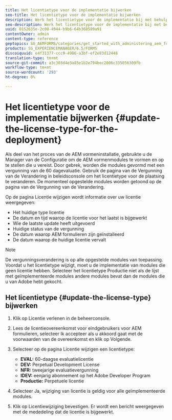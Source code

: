 ```yaml
---
title: Het licentietype voor de implementatie bijwerken
seo-title: Het licentietype voor de implementatie bijwerken
description: Werk het licentietype voor de implementatie bij met behulp van de pagina Change License in de beheerconsole.
seo-description: Werk het licentietype voor de implementatie bij met behulp van de pagina Change License in de beheerconsole.
uuid: 0152635e-2c00-4944-b9b6-64b368589a91
contentOwner: admin
content-type: reference
geptopics: SG_AEMFORMS/categories/get_started_with_administering_aem_forms_on_jee
products: SG_EXPERIENCEMANAGER/6.5/FORMS
discoiquuid: e4f31377-ccc9-4986-a3bf-ef2e83d12448
translation-type: tm+mt
source-git-commit: a3c303d4e3a85e1b2e794bec2006c335056309fb
workflow-type: tm+mt
source-wordcount: '293'
ht-degree: 0%

---
```



# Het licentietype voor de implementatie bijwerken {#update-the-license-type-for-the-deployment}

Als deel van het proces van de AEM vormeninstallatie, gebruikte u de Manager van de Configuratie om de AEM vormenmodules te vormen en op te stellen die u vereist. Door gebrek, worden die modules gevormd met een vergunning van de 60 dagevaluatie. Gebruik de pagina van de Vergunning van de Verandering in beleidsconsole om het licentietype voor de plaatsing te veranderen. De momenteel opgestelde modules worden getoond op de pagina van de Vergunning van de Verandering.

Op de pagina Licentie wijzigen wordt informatie over uw licentie weergegeven:

* Het huidige type licentie
* De datum en tijd waarop de licentie voor het laatst is bijgewerkt
* Wie de laatste update heeft uitgevoerd
* Huidige status van de vergunning
* De datum waarop AEM formulieren zijn geïnstalleerd
* De datum waarop de huidige licentie vervalt

>[!NOTE]
>
>De vergunningsverandering is op alle opgestelde modules van toepassing. Voordat u het licentietype wijzigt, moet u de implementatie van modules die geen licentie hebben. Selecteer het licentietype Productie niet als de lijst met geïmplementeerde modules andere modules bevat dan de modules die u van Adobe hebt gekocht.

## Het licentietype {#update-the-license-type} bijwerken

1. Klik op Licentie verlenen in de beheerconsole.
1. Lees de licentieovereenkomst voor eindgebruikers voor AEM formulieren, selecteer Ik accepteer als u akkoord gaat met de voorwaarden van de overeenkomst en klik op Volgende.
1. Selecteer op de pagina Licentie wijzigen een licentietype:

   * **EVAL:** 60-daagse evaluatielicentie
   * **DEV:** Perpetual Development License
   * **NFR:** tweejarige evaluatievergunning
   * **IDEV:** eenjarig abonnement op het Adobe Developer Program
   * **Productie:** Perpetuele licentie

1. Selecteer Ja, wijziging van licentie is geldig voor alle geïmplementeerde modules.
1. Klik op Licentiewijziging bevestigen. Er wordt een bericht weergegeven met de mededeling dat de licentie is bijgewerkt.

